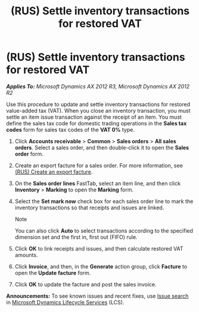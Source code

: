 ﻿---
title: (RUS) Settle inventory transactions for restored VAT
TOCTitle: (RUS) Settle inventory transactions for restored VAT
ms:assetid: 1fc96973-800c-40e9-9d9d-aab199f20039
ms:mtpsurl: https://technet.microsoft.com/en-us/library/JJ711458(v=AX.60)
ms:contentKeyID: 49387275
ms.date: 04/18/2014
mtps_version: v=AX.60
---

# (RUS) Settle inventory transactions for restored VAT 


_**Applies To:** Microsoft Dynamics AX 2012 R3, Microsoft Dynamics AX 2012 R2_

Use this procedure to update and settle inventory transactions for restored value-added tax (VAT). When you close an inventory transaction, you must settle an item issue transaction against the receipt of an item. You must define the sales tax code for domestic trading operations in the **Sales tax codes** form for sales tax codes of the **VAT 0%** type.

1.  Click **Accounts receivable** \> **Common** \> **Sales orders** \> **All sales orders**. Select a sales order, and then double-click it to open the **Sales order** form.

2.  Create an export facture for a sales order. For more information, see [(RUS) Create an export facture](rus-create-an-export-facture.md).

3.  On the **Sales order lines** FastTab, select an item line, and then click **Inventory** \> **Marking** to open the **Marking** form.

4.  Select the **Set mark now** check box for each sales order line to mark the inventory transactions so that receipts and issues are linked.
    

    > [!NOTE]
    > <P>You can also click <STRONG>Auto</STRONG> to select transactions according to the specified dimension set and the first in, first out (FIFO) rule.</P>



5.  Click **OK** to link receipts and issues, and then calculate restored VAT amounts.

6.  Click **Invoice**, and then, in the **Generate** action group, click **Facture** to open the **Update facture** form.

7.  Click **OK** to update the facture and post the sales invoice.

  
**Announcements:** To see known issues and recent fixes, use [Issue search](http://go.microsoft.com/fwlink/?linkid=389258) in [Microsoft Dynamics Lifecycle Services](http://go.microsoft.com/fwlink/?linkid=306505) (LCS).

